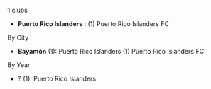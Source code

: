 1 clubs

- **Puerto Rico Islanders** : (1) Puerto Rico Islanders FC




By City

- **Bayamón** (1): Puerto Rico Islanders  (1) Puerto Rico Islanders FC




By Year

- ? (1):   Puerto Rico Islanders




